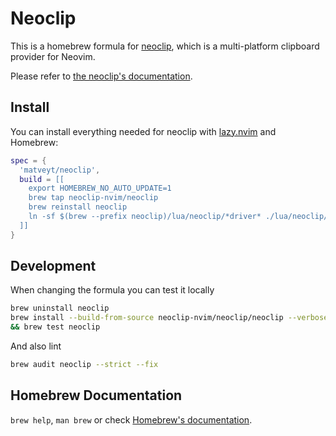# Neoclip

This is a homebrew formula for [neoclip](https://matveyt/neoclip), which is a multi-platform clipboard provider for Neovim. 

Please refer to [the neoclip's documentation](https://github.com/matveyt/neoclip/blob/master/README.md#installation).

## Install
You can install everything needed for neoclip with [lazy.nvim](https://github.com/folke/lazy.nvim) and Homebrew:
``` lua
spec = {
  'matveyt/neoclip',
  build = [[
    export HOMEBREW_NO_AUTO_UPDATE=1
    brew tap neoclip-nvim/neoclip
    brew reinstall neoclip
    ln -sf $(brew --prefix neoclip)/lua/neoclip/*driver* ./lua/neoclip/
  ]]
}
```

## Development
When changing the formula you can test it locally
``` sh
brew uninstall neoclip
brew install --build-from-source neoclip-nvim/neoclip/neoclip --verbose --debug \
&& brew test neoclip
```
And also lint
``` sh
brew audit neoclip --strict --fix
```
## Homebrew Documentation
`brew help`, `man brew` or check [Homebrew's documentation](https://docs.brew.sh).
